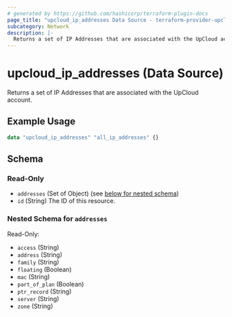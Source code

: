 ```yaml
---
# generated by https://github.com/hashicorp/terraform-plugin-docs
page_title: "upcloud_ip_addresses Data Source - terraform-provider-upcloud"
subcategory: Network
description: |-
  Returns a set of IP Addresses that are associated with the UpCloud account.
---
```


# upcloud_ip_addresses (Data Source)

Returns a set of IP Addresses that are associated with the UpCloud account.

## Example Usage

```terraform
data "upcloud_ip_addresses" "all_ip_addresses" {}
```

<!-- schema generated by tfplugindocs -->
## Schema

### Read-Only

- `addresses` (Set of Object) (see [below for nested schema](#nestedatt--addresses))
- `id` (String) The ID of this resource.

<a id="nestedatt--addresses"></a>
### Nested Schema for `addresses`

Read-Only:

- `access` (String)
- `address` (String)
- `family` (String)
- `floating` (Boolean)
- `mac` (String)
- `part_of_plan` (Boolean)
- `ptr_record` (String)
- `server` (String)
- `zone` (String)

